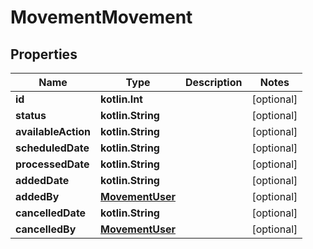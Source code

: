 
# MovementMovement

## Properties
Name | Type | Description | Notes
------------ | ------------- | ------------- | -------------
**id** | **kotlin.Int** |  |  [optional]
**status** | **kotlin.String** |  |  [optional]
**availableAction** | **kotlin.String** |  |  [optional]
**scheduledDate** | **kotlin.String** |  |  [optional]
**processedDate** | **kotlin.String** |  |  [optional]
**addedDate** | **kotlin.String** |  |  [optional]
**addedBy** | [**MovementUser**](MovementUser.md) |  |  [optional]
**cancelledDate** | **kotlin.String** |  |  [optional]
**cancelledBy** | [**MovementUser**](MovementUser.md) |  |  [optional]



